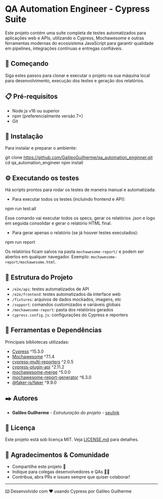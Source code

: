 # QA Automation Engineer - Cypress Suite

Este projeto contém uma suíte completa de testes automatizados para aplicações web e APIs, utilizando o Cypress, Mochawesome e outras ferramentas modernas do ecossistema JavaScript para garantir qualidade em pipelines, integrações contínuas e entregas confiáveis.

## 🚀 Começando

Siga estes passos para clonar e executar o projeto na sua máquina local para desenvolvimento, execução dos testes e geração dos relatórios.

## 📋 Pré-requisitos

- Node.js v16 ou superior
- npm (preferencialmente versão 7+)
- Git

## 🔧 Instalação

Para instalar e preparar o ambiente:

git clone https://github.com/GalileoGuilherme/qa_automation_enginner.git
cd qa_automation_engineer
npm install

## ⚙️ Executando os testes

Há scripts prontos para rodar os testes de maneira manual e automatizada:

- Para executar todos os testes (incluindo frontend e API):

npm run test:all


Esse comando vai executar todos os specs, gerar os relatórios .json e logo em seguida consolidar e gerar o relatório HTML final.

- Para gerar apenas o relatório (se já houver testes executados):

npm run report


Os relatórios ficam salvos na pasta `mochawesome-report/` e podem ser abertos em qualquer navegador. Exemplo: `mochawesome-report/mochawesome.html`.

## 📂 Estrutura do Projeto

- `/e2e/api`: testes automatizados de API
- `/e2e/frontend`: testes automatizados da interface web
- `/fixtures`: arquivos de dados mockados, imagens, etc
- `/support`: comandos customizados e variáveis globais
- `/mochawesome-report`: pasta dos relatórios gerados
- `cypress.config.js`: configurações do Cypress e reporters

## 🧩 Ferramentas e Dependências

Principais bibliotecas utilizadas:

- [Cypress](https://www.cypress.io/) ^15.3.0
- [Mochawesome](https://www.npmjs.com/package/mochawesome) ^7.1.4
- [cypress-multi-reporters](https://www.npmjs.com/package/cypress-multi-reporters) ^2.0.5
- [cypress-plugin-api](https://www.npmjs.com/package/cypress-plugin-api) ^2.11.2
- [mochawesome-merge](https://www.npmjs.com/package/mochawesome-merge) ^5.0.0
- [mochawesome-report-generator](https://www.npmjs.com/package/mochawesome-report-generator) ^6.3.0
- [@faker-js/faker](https://www.npmjs.com/package/@faker-js/faker) ^9.9.0

## ✒️ Autores

- **Galileo Guilherme** - *Estruturação do projeto* - [seulink](https://github.com/GalileoGuilherme)

## 📄 Licença

Este projeto está sob licença MIT. Veja [LICENSE.md](./LICENSE.md) para detalhes.

## 🎁 Agradecimentos & Comunidade

- Compartilhe este projeto 📢
- Indique para colegas desenvolvedores e QAs 🧑‍💻
- Contribua, abra PRs e issues sempre que quiser colaborar!

---

⌨️ Desenvolvido com ❤️ usando Cypress por Galileo Guilherme
